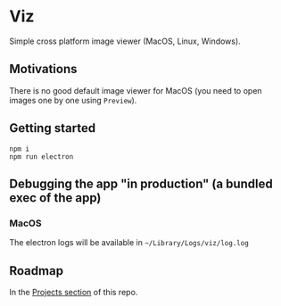 # Viz

Simple cross platform image viewer (MacOS, Linux, Windows).

## Motivations

There is no good default image viewer for MacOS (you need to open images one by one using `Preview`).

## Getting started

`npm i` <br>
`npm run electron`

## Debugging the app "in production" (a bundled exec of the app)

### MacOS

The electron logs will be available in `~/Library/Logs/viz/log.log`

## Roadmap

In the [Projects section](./projects/1) of this repo.
